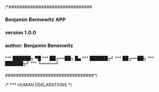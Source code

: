 /*###############################
###
###     Benjamin Bennewitz APP
###     version 1.0.0
###     author: Benjamin Benenwitz
###
###
***       ██████╗  ▀█
***       ██╔══██╗ █▄
***       ██████╦╝
***       ██╔══██╗
***       ██████╦╝
***       ╚═════╝
###
#################################*/

/* 
*** HUMAN DEKLARATIONS
*/


<!---
BsquaredderauqsB/BsquaredderauqsB is a ✨ special ✨ repository because its `README.md` (this file) appears on your GitHub profile.
You can click the Preview link to take a look at your changes.
--->
